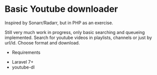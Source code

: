 Basic Youtube downloader
========================

Inspired by Sonarr/Radarr, but in PHP as an exercise.

Still very much work in progress, only basic searching and queueing implemented.
Search for youtube videos in playlists, channels or just by url/id.
Choose format and download.

* Requirements
- Laravel 7+
- youtube-dl




